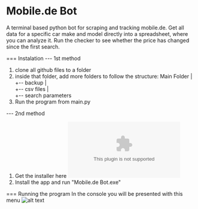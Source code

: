 # Mobile.de Bot
A terminal based python bot for scraping and tracking mobile.de. Get all data for a specific car make and model directly into a spreadsheet, where you can analyze it. Run the checker to see whether the price has changed since the first search.

=== Instalation
--- 1st method
1. clone all github files to a folder
2. inside that folder, add more folders to follow the structure:
Main Folder
 |
 +-- backup
 |    
 +-- csv files
    |  
    +-- search parameters
3. Run the program from main.py

--- 2nd method
1. Get the installer here ![alt text](https://www.dropbox.com/s/x3qm4zkv3mb1pd1/Mobile.de%20Bot%20v.Alpha.0.7.5.exe?dl=0)
2. Install the app and run "Mobile.de Bot.exe" 

=== Running the program
In the console you will be presented with this menu
![alt text](https://www.dropbox.com/s/2jiefptvy06napn/Screenshot%20%2843%29.png?dl=0)
